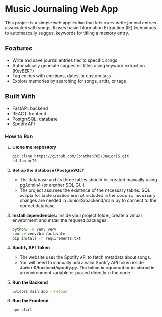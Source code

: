 # Music Journaling Web App

This project is a simple web application that lets users write journal entries associated with songs. It uses basic Information Extraction (IE) techniques to automatically suggest keywords for titling a memory entry.

## Features

- Write and save journal entries tied to specific songs
- Automatically generate suggested titles using keyword extraction (KeyBERT)
- Tag entries with emotions, dates, or custom tags
- Explore memories by searching for songs, artits, or tags

## Built With

- FastAPI: backend
- REACT: frontend
- PostgreSQL: database
- Spotify API 

### How to Run

1. **Clone the Repository**

   ```bash
   git clone https://github.com/Jonathan765/JuniorIS.git
   cd JuniorIS

2. **Set up the database (PostgreSQL):**
   - The database and its three tables should be created manually using pgAdmin4 (or another SQL GUI).
   - The project assumes the existence of the necessary tables. SQL scripts for table creation are not included in the code so necessary changes are needed in JuniorIS/backend/main.py to connect to the correct database.

3. **Install dependencies:**
   Inside your project folder, create a virtual environment and install the required packages:

   ```bash
   python3 -m venv venv
   source venv/bin/activate
   pip install -r requirements.txt

4. **Spotify API Token**
    - The website uses the Spotify API to fetch metadata about songs.
    - You will need to manually add a valid Spotify API token inside JuniorIS/backend/spotify.py. The token is expected to be stored in an environment variable or passed directly in the code.

5. **Run the Backend**

    ```bash
    uvicorn main:app --reload

6. **Run the Frontend**

    ```bash
    npm start


